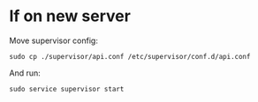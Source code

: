 




# If on new server

Move supervisor config:

```shell
sudo cp ./supervisor/api.conf /etc/supervisor/conf.d/api.conf
```
And run:

```shell
sudo service supervisor start
```

